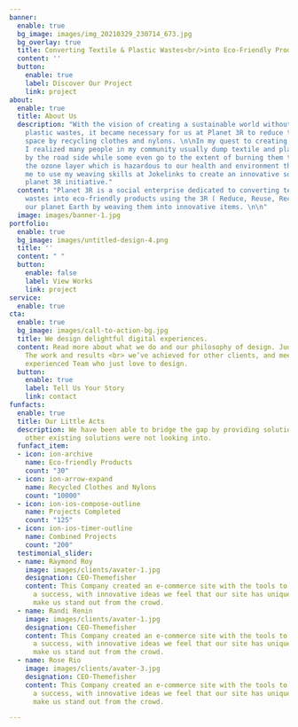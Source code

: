 ```yaml
---
banner:
  enable: true
  bg_image: images/img_20210329_230714_673.jpg
  bg_overlay: true
  title: Converting Textile & Plastic Wastes<br/>into Eco-Friendly Products
  content: ''
  button:
    enable: true
    label: Discover Our Project
    link: project
about:
  enable: true
  title: About Us
  description: "With the vision of creating a sustainable world without textile and
    plastic wastes, it became necessary for us at Planet 3R to reduce the landfill
    space by recycling clothes and nylons. \n\nIn my quest to creating more impact,
    I realized many people in my community usually dump textile and plastic wastes
    by the road side while some even go to the extent of burning them thereby depleting
    the ozone layer which is hazardous to our health and environment thus prompted
    me to use my weaving skills at Jokelinks to create an innovative solution by starting
    planet 3R initiative."
  content: "Planet 3R is a social enterprise dedicated to converting textile and plastic
    wastes into eco-friendly products using the 3R ( Reduce, Reuse, Recycle) to save
    our planet Earth by weaving them into innovative items. \n\n"
  image: images/banner-1.jpg
portfolio:
  enable: true
  bg_image: images/untitled-design-4.png
  title: ''
  content: " "
  button:
    enable: false
    label: View Works
    link: project
service:
  enable: true
cta:
  enable: true
  bg_image: images/call-to-action-bg.jpg
  title: We design delightful digital experiences.
  content: Read more about what we do and our philosophy of design. Judge for yourself
    The work and results <br> we’ve achieved for other clients, and meet our highly
    experienced Team who just love to design.
  button:
    enable: true
    label: Tell Us Your Story
    link: contact
funfacts:
  enable: true
  title: Our Little Acts
  description: We have been able to bridge the gap by providing solutions to the problems
    other existing solutions were not looking into.
  funfact_item:
  - icon: ion-archive
    name: Eco-friendly Products
    count: "30"
  - icon: ion-arrow-expand
    name: Recycled Clothes and Nylons
    count: "10000"
  - icon: ion-ios-compose-outline
    name: Projects Completed
    count: "125"
  - icon: ion-ios-timer-outline
    name: Combined Projects
    count: "200"
  testimonial_slider:
  - name: Raymond Roy
    image: images/clients/avater-1.jpg
    designation: CEO-Themefisher
    content: This Company created an e-commerce site with the tools to make our business
      a success, with innovative ideas we feel that our site has unique elements that
      make us stand out from the crowd.
  - name: Randi Renin
    image: images/clients/avater-1.jpg
    designation: CEO-Themefisher
    content: This Company created an e-commerce site with the tools to make our business
      a success, with innovative ideas we feel that our site has unique elements that
      make us stand out from the crowd.
  - name: Rose Rio
    image: images/clients/avater-3.jpg
    designation: CEO-Themefisher
    content: This Company created an e-commerce site with the tools to make our business
      a success, with innovative ideas we feel that our site has unique elements that
      make us stand out from the crowd.

---
```

